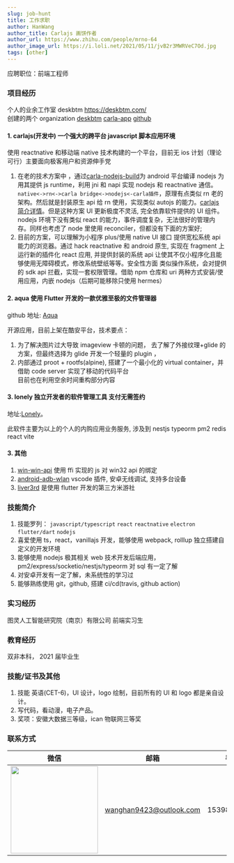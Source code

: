 ```yaml
---
slug: job-hunt
title: 工作求职
author: HanWang
author_title: Carlajs 画饼作者
author_url: https://www.zhihu.com/people/mrno-64
author_image_url: https://i.loli.net/2021/05/11/jvB2r3MWRVeC7Od.jpg
tags: [other]
---
```


应聘职位：前端工程师

### 项目经历

个人的业余工作室 deskbtm https://deskbtm.com/<br />
创建的两个 organization [deskbtm](https://github.com/deskbtm) [carla-app](https://github.com/carla-app)
[github](https://github.com/sewerganger)

#### 1. carlajs(开发中) 一个强大的跨平台 javascript 脚本应用环境

使用 reactnative 和移动端 native 技术构建的一个平台，目前无 ios 计划（理论可行）主要面向极客用户和资源伸手党<br />

1. 在老的技术方案中 ，通过[carla-nodejs-build](https://github.com/carla-app/carla-nodejs-build)为 android 平台编译 nodejs
   为用其提供 js runtime，利用 jni 和 napi 实现 nodejs 和 reactnative 通信。`native<->rn<->carla bridge<->nodejs<-carla插件`，原理有点类似 rn 老的架构。然后就是封装原生 api 给 rn 使用，实现类似 autojs 的能力。[carlajs 简介详情](https://carlajs.deskbtm.com/more/join-me)。但是这种方案 UI 更新极度不灵活, 完全依靠软件提供的 UI 组件。nodejs 环境下没有类似 react 的能力，事件调度复杂，无法很好的管理内存。同样也考虑了 node 里使用 reconciler，但都没有下面的方案好;
2. 目前的方案，可以理解为小程序 plus/使用 native UI 接口 提供宽松系统 api 能力的浏览器。通过 hack reactnative 和 android 原生, 实现在 fragment 上运行新的插件化 react 应用, 并提供封装的系统 api 让使其不仅小程序化且能够使用无障碍模式，修改系统壁纸等等。安全性方面 类似操作系统，会对提供的 sdk api 拦截，实现一套权限管理。借助 npm 仓库和 uri 两种方式安装/使用应用，内嵌 nodejs（后期可能移除只使用 hermes）

#### 2. aqua 使用 Flutter 开发的一款优雅至极的文件管理器

github 地址: [Aqua](https://github.com/deskbtm/aqua)

开源应用，目前上架在酷安平台，技术要点：

1. 为了解决图片过大导致 imageview 卡顿的问题，
   去了解了外接纹理+glide 的方案，但最终选择为 glide 开发一个轻量的 plugin ，
2. 内部通过 proot + rootfs(alpine), 搭建了一个最小化的 virtual container，并借助 code server 实现了移动的代码平台<br/>
   目前也在利用空余时间重构部分内容

#### 3. lonely 独立开发者的软件管理工具 支付无需签约

地址:[Lonely](https://carlajs.deskbtm.com/more/lonely-mgmt/start)。

此软件主要为以上的个人的内购应用业务服务, 涉及到 nestjs typeorm pm2 redis react vite

#### 3. 其他

1.  [win-win-api](https://github.com/sewerganger/win-win-api) 使用 ffi 实现的 js 对 win32 api 的绑定
2.  [android-adb-wlan](https://github.com/sewerganger/android-adb-wlan) vscode 插件, 安卓无线调试, 支持多台设备
3.  [liver3rd](https://github.com/sewerganger/liver3rd) 是使用 flutter 开发的第三方米游社

### 技能简介

1. 技能罗列：
   `javascript/typescript` `react` `reactnative` `electron` `flutter/dart` `nodejs`
2. 喜爱使用 ts，react，vanillajs 开发，能够使用 webpack, rolllup 独立搭建自定义的开发环境
3. 能够使用 nodejs 极其相关 web 技术开发后端应用，pm2/express/socketio/nestjs/typeorm 对 sql 有一定了解
4. 对安卓开发有一定了解，未系统性的学习过
5. 能够熟练使用 git，github, 搭建 ci/cd(travis, github action)

### 实习经历

图灵人工智能研究院（南京）有限公司
前端实习生

### 教育经历

双非本科， 2021 届毕业生

### 技能/证书及其他

1. 技能 英语(CET-6)，UI 设计，logo 绘制，目前所有的 UI 和 logo 都是亲自设计。
2. 写代码，看动漫，电子产品。
3. 奖项：安徽大数据三等级，ican 物联网三等奖

### 联系方式

| 微信                                         | 邮箱                    | 手机        |
| -------------------------------------------- | ----------------------- | ----------- |
| <img src="/img/wechat_qr.jpg" width="200" /> | wanghan9423@outlook.com | 15398207602 |
